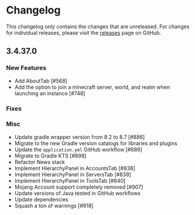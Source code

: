 # Changelog

This changelog only contains the changes that are unreleased. For changes for individual releases, please visit the
[releases](https://github.com/ATLauncher/ATLauncher/releases) page on GitHub.

## 3.4.37.0

### New Features
- Add AboutTab [#568]
- Add the option to join a minecraft server, world, and realm when launching an instance [#748]

### Fixes

### Misc
- Update gradle wrapper version from 8.2 to 8.7 [#886]
- Migrate to the new Gradle version catalogs for libraries and plugins
- Update the `application.yml` GitHub workflow [#889]
- Migrate to Gradle KTS [#898]
- Refactor News stack
- Implement HierarchyPanel in AccountsTab [#838]
- Implement HierarchyPanel in ServersTab [#839]
- Implement HierarchyPanel in ToolsTab [#840]
- Mojang Account support completely removed [#907]
- Update versions of Java tested in GitHub workflows
- Update dependencies
- Squash a ton of warnings [#918]